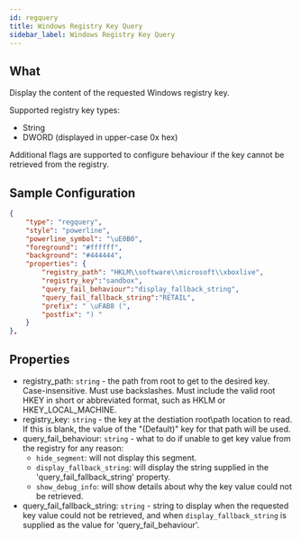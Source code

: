 ```yaml
---
id: regquery    
title: Windows Registry Key Query
sidebar_label: Windows Registry Key Query
---
```


## What

Display the content of the requested Windows registry key.

Supported registry key types:

* String
* DWORD (displayed in upper-case 0x hex)

Additional flags are supported to configure behaviour if the key cannot be retrieved from the registry.

## Sample Configuration

```json
{
    "type": "regquery",
    "style": "powerline",
    "powerline_symbol": "\uE0B0",
    "foreground": "#ffffff",
    "background": "#444444",
    "properties": {
        "registry_path": "HKLM\\software\\microsoft\\xboxlive",
        "registry_key":"sandbox",
        "query_fail_behaviour":"display_fallback_string",
        "query_fail_fallback_string":"RETAIL",
        "prefix": " \uFAB8 (",
        "postfix": ") "
    }
},
```
## Properties

- registry_path: `string` - the path from root to get to the desired key.  Case-insensitive.  Must use backslashes.  Must include the valid root HKEY in short or abbreviated format, such as HKLM or HKEY_LOCAL_MACHINE.
- registry_key: `string` - the key at the destiation root\path location to read.  If this is blank, the value of the "(Default)" key for that path will be used.
- query_fail_behaviour: `string` - what to do if unable to get key value from the registry for any reason:
  - `hide_segment`: will not display this segment.
  - `display_fallback_string`: will display the string supplied in the 'query_fail_fallback_string' property.
  - `show_debug_info`: will show details about why the key value could not be retrieved.
- query_fail_fallback_string: `string` - string to display when the requested key value could not be retrieved, and when `display_fallback_string` is supplied as the value for 'query_fail_behaviour'.

